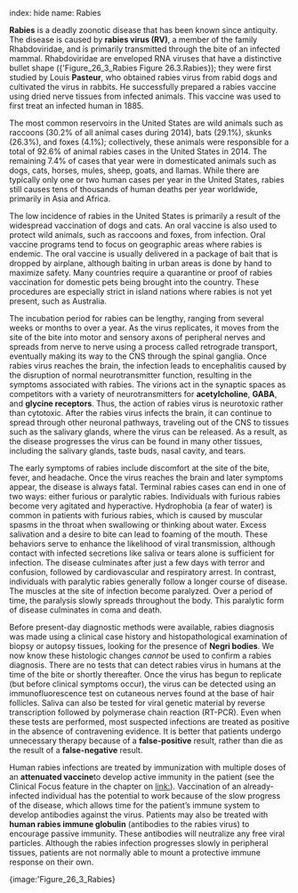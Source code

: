 index: hide
name: Rabies

 **Rabies** is a deadly zoonotic disease that has been known since antiquity. The disease is caused by  **rabies virus (RV)**, a member of the family Rhabdoviridae, and is primarily transmitted through the bite of an infected mammal. Rhabdoviridae are enveloped RNA viruses that have a distinctive bullet shape ({'Figure_26_3_Rabies Figure 26.3.Rabies}); they were first studied by Louis  **Pasteur**, who obtained rabies virus from rabid dogs and cultivated the virus in rabbits. He successfully prepared a rabies vaccine using dried nerve tissues from infected animals. This vaccine was used to first treat an infected human in 1885.

The most common reservoirs in the United States are wild animals such as raccoons (30.2% of all animal cases during 2014), bats (29.1%), skunks (26.3%), and foxes (4.1%); collectively, these animals were responsible for a total of 92.6% of animal rabies cases in the United States in 2014. The remaining 7.4% of cases that year were in domesticated animals such as dogs, cats, horses, mules, sheep, goats, and llamas. While there are typically only one or two human cases per year in the United States, rabies still causes tens of thousands of human deaths per year worldwide, primarily in Asia and Africa.

The low incidence of rabies in the United States is primarily a result of the widespread vaccination of dogs and cats. An oral vaccine is also used to protect wild animals, such as raccoons and foxes, from infection. Oral vaccine programs tend to focus on geographic areas where rabies is endemic. The oral vaccine is usually delivered in a package of bait that is dropped by airplane, although baiting in urban areas is done by hand to maximize safety. Many countries require a quarantine or proof of rabies vaccination for domestic pets being brought into the country. These procedures are especially strict in island nations where rabies is not yet present, such as Australia.

The incubation period for rabies can be lengthy, ranging from several weeks or months to over a year. As the virus replicates, it moves from the site of the bite into motor and sensory axons of peripheral nerves and spreads from nerve to nerve using a process called retrograde transport, eventually making its way to the CNS through the spinal ganglia. Once rabies virus reaches the brain, the infection leads to encephalitis caused by the disruption of normal neurotransmitter function, resulting in the symptoms associated with rabies. The virions act in the synaptic spaces as competitors with a variety of neurotransmitters for  **acetylcholine**,  **GABA**, and  **glycine receptors**. Thus, the action of rabies virus is neurotoxic rather than cytotoxic. After the rabies virus infects the brain, it can continue to spread through other neuronal pathways, traveling out of the CNS to tissues such as the salivary glands, where the virus can be released. As a result, as the disease progresses the virus can be found in many other tissues, including the salivary glands, taste buds, nasal cavity, and tears.

The early symptoms of rabies include discomfort at the site of the bite, fever, and headache. Once the virus reaches the brain and later symptoms appear, the disease is always fatal. Terminal rabies cases can end in one of two ways: either furious or paralytic rabies. Individuals with furious rabies become very agitated and hyperactive. Hydrophobia (a fear of water) is common in patients with furious rabies, which is caused by muscular spasms in the throat when swallowing or thinking about water. Excess salivation and a desire to bite can lead to foaming of the mouth. These behaviors serve to enhance the likelihood of viral transmission, although contact with infected secretions like saliva or tears alone is sufficient for infection. The disease culminates after just a few days with terror and confusion, followed by cardiovascular and respiratory arrest. In contrast, individuals with paralytic rabies generally follow a longer course of disease. The muscles at the site of infection become paralyzed. Over a period of time, the paralysis slowly spreads throughout the body. This paralytic form of disease culminates in coma and death.

Before present-day diagnostic methods were available, rabies diagnosis was made using a clinical case history and histopathological examination of biopsy or autopsy tissues, looking for the presence of  **Negri bodies**. We now know these histologic changes  *cannot* be used to confirm a rabies diagnosis. There are no tests that can detect rabies virus in humans at the time of the bite or shortly thereafter. Once the virus has begun to replicate (but before clinical symptoms occur), the virus can be detected using an immunofluorescence test on cutaneous nerves found at the base of hair follicles. Saliva can also be tested for viral genetic material by reverse transcription followed by polymerase chain reaction (RT-PCR). Even when these tests are performed, most suspected infections are treated as positive in the absence of contravening evidence. It is better that patients undergo unnecessary therapy because of a  **false-positive** result, rather than die as the result of a  **false-negative** result.

Human rabies infections are treated by immunization with multiple doses of an  **attenuated vaccine**to develop active immunity in the patient (see the Clinical Focus feature in the chapter on <link:>). Vaccination of an already-infected individual has the potential to work because of the slow progress of the disease, which allows time for the patient’s immune system to develop antibodies against the virus. Patients may also be treated with  **human rabies immune globulin** (antibodies to the rabies virus) to encourage passive immunity. These antibodies will neutralize any free viral particles. Although the rabies infection progresses slowly in peripheral tissues, patients are not normally able to mount a protective immune response on their own.


{image:'Figure_26_3_Rabies}
        
